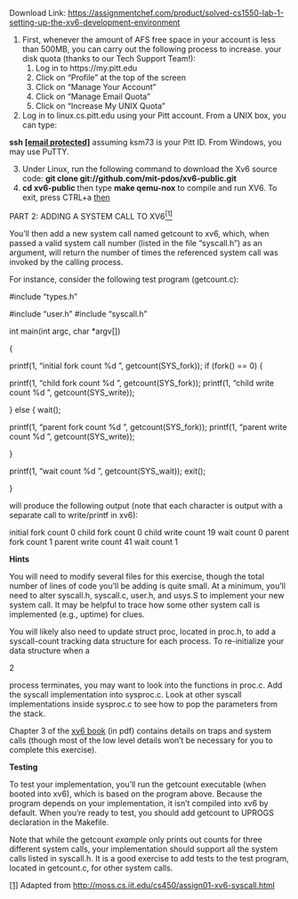 Download Link: https://assignmentchef.com/product/solved-cs1550-lab-1-setting-up-the-xv6-development-environment
<br>



<ol>

 <li>First, whenever the amount of AFS free space in your account is less than 500MB, you can carry out the following process to increase. your disk quota (thanks to our Tech Support Team!):

  <ol>

   <li>Log in to https://my.pitt.edu</li>

   <li>Click on “Profile” at the top of the screen</li>

   <li>Click on “Manage Your Account”</li>

   <li>Click on “Manage Email Quota”</li>

   <li>Click on “Increase My UNIX Quota”</li>

  </ol></li>

 <li>Log in to linux.cs.pitt.edu using your Pitt account. From a UNIX box, you can type:</li>

</ol>

<strong>ssh <a href="/cdn-cgi/l/email-protection" class="__cf_email__" data-cfemail="9ef5edf3a9addef2f7f0ebe6b0fdedb0eef7eaeab0fbfaeb">[email protected]</a></strong> assuming ksm73 is your Pitt ID. From Windows, you may use PuTTY.

<ol start="3">

 <li>Under Linux, run the following command to download the Xv6 source code: <strong>git clone git://github.com/mit-pdos/xv6-public.git</strong></li>

 <li><strong>cd xv6-public </strong>then type <strong>make qemu-nox</strong> to compile and run XV6. To exit, press CTRL+a <u>then</u></li>

</ol>




PART 2: ADDING A SYSTEM CALL TO XV6<a href="#_ftn1" name="_ftnref1"><sup>[1]</sup></a>

You’ll then add a new system call named getcount to xv6, which, when passed a valid system call number (listed in the file “syscall.h”) as an argument, will return the number of times the referenced system call was invoked by the calling process.

For instance, consider the following test program (getcount.c):

#include “types.h”

#include “user.h” #include “syscall.h”

int  main(int argc, char *argv[])

{

printf(1, “initial fork count %d
”, getcount(SYS_fork));     if (fork() == 0) {

printf(1, “child fork count %d
”, getcount(SYS_fork));         printf(1, “child write count %d
”, getcount(SYS_write));

} else {         wait();

printf(1, “parent fork count %d
”, getcount(SYS_fork));         printf(1, “parent write count %d
”, getcount(SYS_write));

}

printf(1, “wait count %d
”, getcount(SYS_wait));     exit();

}

will produce the following output (note that each character is output with a separate call to write/printf in xv6):

initial fork count 0 child fork count 0 child write count 19 wait count 0 parent fork count 1 parent write count 41 wait count 1

<strong> </strong>

<strong>Hints </strong>

You will need to modify several files for this exercise, though the total number of lines of code you’ll be adding is quite small. At a minimum, you’ll need to alter syscall.h, syscall.c, user.h, and usys.S to implement your new system call.  It may be helpful to trace how some other system call is implemented (e.g., uptime) for clues.

You will likely also need to update struct proc, located in proc.h, to add a syscall-count tracking data structure for each process. To re-initialize your data structure when a




2

process terminates, you may want to look into the functions in proc.c. Add the syscall implementation into sysproc.c. Look at other syscall implementations inside sysproc.c to see how to pop the parameters from the stack.

Chapter 3 of the <u><a href="https://pdos.csail.mit.edu/6.828/2018/xv6/book-rev10.pdf">xv6 book</a></u> (in pdf) contains details on traps and system calls (though most of the low level details won’t be necessary for you to complete this exercise).

<strong>Testing </strong>

To test your implementation, you’ll run the getcount executable (when booted into xv6), which is based on the program above. Because the program depends on your implementation, it isn’t compiled into xv6 by default. When you’re ready to test, you should add getcount to UPROGS declaration in the Makefile.

Note that while the getcount <em>example </em>only prints out counts for three different system calls, your implementation should support all the system calls listed in syscall.h. It is a good exercise to add tests to the test program, located in getcount.c, for other system calls.

<a href="#_ftnref1" name="_ftn1">[1]</a> Adapted from http://moss.cs.iit.edu/cs450/assign01-xv6-syscall.html